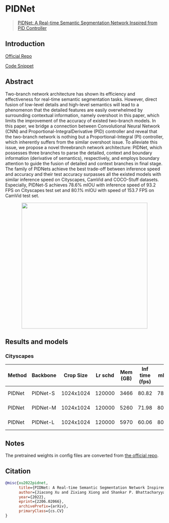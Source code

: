 # PIDNet

> [PIDNet: A Real-time Semantic Segmentation Network Inspired from PID Controller](https://arxiv.org/pdf/2206.02066.pdf)

## Introduction

<!-- [ALGORITHM] -->

<a href="https://github.com/XuJiacong/PIDNet">Official Repo</a>

<a href="https://github.com/open-mmlab/mmsegmentation/blob/dev-1.x/mmseg/models/backbones/pidnet.py">Code Snippet</a>

## Abstract

<!-- [ABSTRACT] -->

Two-branch network architecture has shown its efficiency and effectiveness for real-time semantic segmentation tasks. However, direct fusion of low-level details and high-level semantics will lead to a phenomenon that the detailed features are easily overwhelmed by surrounding contextual information, namely overshoot in this paper, which limits the improvement of the accuracy of existed two-branch models. In this paper, we bridge a connection between Convolutional Neural Network (CNN) and Proportional-IntegralDerivative (PID) controller and reveal that the two-branch network is nothing but a Proportional-Integral (PI) controller, which inherently suffers from the similar overshoot issue. To alleviate this issue, we propose a novel threebranch network architecture: PIDNet, which possesses three branches to parse the detailed, context and boundary information (derivative of semantics), respectively, and employs boundary attention to guide the fusion of detailed and context branches in final stage. The family of PIDNets achieve the best trade-off between inference speed and accuracy and their test accuracy surpasses all the existed models with similar inference speed on Cityscapes, CamVid and COCO-Stuff datasets. Especially, PIDNet-S achieves 78.6% mIOU with inference speed of 93.2 FPS on Cityscapes test set and 80.1% mIOU with speed of 153.7 FPS on CamVid test set.

<!-- [IMAGE] -->

<div align=center>
<img src="https://raw.githubusercontent.com/XuJiacong/PIDNet/main/figs/pidnet.jpg" width="400"/>
</div>

## Results and models

### Cityscapes

| Method | Backbone | Crop Size | Lr schd | Mem (GB) | Inf time (fps) | mIoU  | mIoU(ms+flip) | config                                                                                                                        | download                                                                                                                                                                                                                                                                                                                                                 |
| ------ | -------- | --------- | ------- | -------- | -------------- | ----- | ------------- | ----------------------------------------------------------------------------------------------------------------------------- | -------------------------------------------------------------------------------------------------------------------------------------------------------------------------------------------------------------------------------------------------------------------------------------------------------------------------------------------------------- |
| PIDNet | PIDNet-S | 1024x1024 | 120000  | 3466     | 80.82          | 78.74 | 80.87         | [config](https://github.com/open-mmlab/mmsegmentation/blob/dev-1.x/configs/pidnet/pidnet-s_2xb6-120k_1024x1024-cityscapes.py) | [model](https://download.openmmlab.com/mmsegmentation/v0.5/pidnet/pidnet-s_2xb6-120k_1024x1024-cityscapes/pidnet-s_2xb6-120k_1024x1024-cityscapes_20230302_191700-bb8e3bcc.pth) \| [log](https://download.openmmlab.com/mmsegmentation/v0.5/pidnet/pidnet-s_2xb6-120k_1024x1024-cityscapes/pidnet-s_2xb6-120k_1024x1024-cityscapes_20230302_191700.json) |
| PIDNet | PIDNet-M | 1024x1024 | 120000  | 5260     | 71.98          | 80.22 | 82.05         | [config](https://github.com/open-mmlab/mmsegmentation/blob/dev-1.x/configs/pidnet/pidnet-m_2xb6-120k_1024x1024-cityscapes.py) | [model](https://download.openmmlab.com/mmsegmentation/v0.5/pidnet/pidnet-m_2xb6-120k_1024x1024-cityscapes/pidnet-m_2xb6-120k_1024x1024-cityscapes_20230301_143452-f9bcdbf3.pth) \| [log](https://download.openmmlab.com/mmsegmentation/v0.5/pidnet/pidnet-m_2xb6-120k_1024x1024-cityscapes/pidnet-m_2xb6-120k_1024x1024-cityscapes_20230301_143452.json) |
| PIDNet | PIDNet-L | 1024x1024 | 120000  | 5970     | 60.06          | 80.89 | 82.37         | [config](https://github.com/open-mmlab/mmsegmentation/blob/dev-1.x/configs/pidnet/pidnet-l_2xb6-120k_1024x1024-cityscapes.py) | [model](https://download.openmmlab.com/mmsegmentation/v0.5/pidnet/pidnet-l_2xb6-120k_1024x1024-cityscapes/pidnet-l_2xb6-120k_1024x1024-cityscapes_20230303_114514-0783ca6b.pth) \| [log](https://download.openmmlab.com/mmsegmentation/v0.5/pidnet/pidnet-l_2xb6-120k_1024x1024-cityscapes/pidnet-l_2xb6-120k_1024x1024-cityscapes_20230303_114514.json) |

## Notes

The pretrained weights in config files are converted from [the official repo](https://github.com/XuJiacong/PIDNet#models).

## Citation

```bibtex
@misc{xu2022pidnet,
      title={PIDNet: A Real-time Semantic Segmentation Network Inspired from PID Controller},
      author={Jiacong Xu and Zixiang Xiong and Shankar P. Bhattacharyya},
      year={2022},
      eprint={2206.02066},
      archivePrefix={arXiv},
      primaryClass={cs.CV}
}
```
